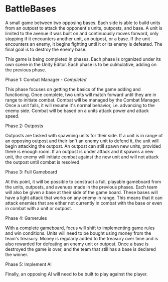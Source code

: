 # BattleBases
A small game between two opposing bases. Each side is able to build units from an outpost to attack 
the opponent's units, outposts, and base. A unit is limited to the avenue it was built on and continuously
moves forward, only stopping if it encounters another unit, an outpost, or a base. If the unit encounters
an enemy, it begins fighting until it or its enemy is defeated. The final goal is to destroy the enemy
base.

This game is being completed in phases. Each phase is organized under its own scene in the Unity Editor.
Each phase is to be culmulative, adding on the previous phase.

Phase 1: Combat Manager - *Completed*

This phase focuses on getting the basics of the game adding and functioning. Once complete, two units will
match forward until they are in range to initiate combat. Combat will be managed by the Combat Manager.
Once a unit falls, it will resume it's normal behavior, i.e. advancing to the enemy side. Combat will
be based on a units attack power and attack speed.

Phase 2: Outposts

Outposts are tasked with spawning units for their side. If a unit is in range of an opposing outpost and
their isn't an enemy unit to defend it, the unit will begin attacking the outpost. An outpost can still
spawn new units, provided there is enough room. If an outpost is under attack and it spawns a new unit,
the enemy will initiate combat against the new unit and will not attack the outpost until combat is 
resolved.

Phase 3: Full Gameboard

At this point, it will be possible to construct a full, playable gameboard from the units, outposts, and 
avenues made in the previous phases. Each team will also be given a base at their side of the game board.
These bases will have a light attack that works on any enemy in range. This means that it can attack
enemies that are either not currently in combat with the base or even in combat with a unit or outpost.

Phase 4: Gamerules

With a complete gameboard, focus will shift to implementing game rules and win conditions. Units will need
to be bought using money from the team's treasury. Money is regularly added to the treasury over time and
is also rewarded for defeating an enemy unit or outpost. Once a base is destroyed the game is over, and the
team that still has a base is declared the winner.

Phase 5: Implement AI

Finally, an opposing AI will need to be built to play against the player. 
